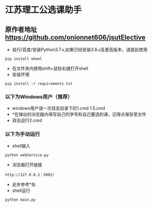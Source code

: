 # 江苏理工公选课助手
## 原作者地址 https://github.com/onionnet606/jsutElective
* 自行/百度/安装Python3.7.x,如果已经安装3.8.x及更高版本，请提前使用
``` shell
pip install wheel
```
* 在文件夹内使用shift+鼠标右键打开shell
* 安装环境
``` shell
pip install -r requirements.txt
```
### 以下为Windows用户（推荐）
* windows用户请一次双击目录下的1.cmd 1.5.cmd
* *在弹出的浏览器内填写自己的学号和自己要选的课，记得点保存至文件
* 双击运行2.cmd

### 以下为手动运行
* shell输入
``` shell
python webService.py
```
* 浏览器打开链接
```
http://127.0.0.1：5002/
```
* 此步参考*处
* shell运行
``` shell
python main.py
```
